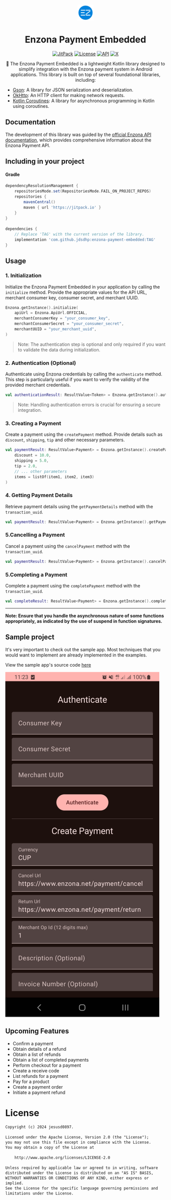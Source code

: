 <div align="center">
  <img src="arts/ic_enzona.svg" alt="Enzona Logo" width="50" height="50">
  <h1>Enzona Payment Embedded</h1>
</div>
<p align="center">
 <a href="https://jitpack.io/#jdsdhp/enzona-payment-embedded"><img alt="JitPack" src="https://jitpack.io/v/jdsdhp/enzona-payment-embedded.svg"/></a>
  <a href="https://opensource.org/licenses/Apache-2.0"><img alt="License" src="https://img.shields.io/badge/License-Apache%202.0-blue.svg"/></a>
  <a href="https://android-arsenal.com/api?level=21"><img alt="API" src="https://img.shields.io/badge/API-21%2B-brightgreen.svg?style=flat"/></a>
  <a href=https://twitter.com/jdsdhp"><img alt="X" src="https://img.shields.io/badge/Twitter-@jdsdhp-9C27B0.svg"/></a>

<p align="center">  
💸️ The Enzona Payment Embedded is a lightweight Kotlin library designed to simplify integration with
the Enzona payment system in Android applications. This library is built on top of several
foundational libraries, including:

- [Gson](https://github.com/google/gson): A library for JSON serialization and deserialization.
- [OkHttp](https://github.com/square/okhttp): An HTTP client for making network requests.
- [Kotlin Coroutines](https://github.com/Kotlin/kotlinx.coroutines): A library for asynchronous
  programming in Kotlin using coroutines.

</p>

## Documentation

The development of this library was guided by
the [official Enzona API documentation](https://api.enzona.net/store/apis/info?name=PaymentAPI&version=v1.0.0&provider=admin),
which provides comprehensive information about the Enzona Payment API.

## Including in your project

#### Gradle

```gradle
dependencyResolutionManagement {
	repositoriesMode.set(RepositoriesMode.FAIL_ON_PROJECT_REPOS)
	repositories {
		mavenCentral()
		maven { url 'https://jitpack.io' }
	}
}

dependencies {
    // Replace 'TAG' with the current version of the library.
    implementation 'com.github.jdsdhp:enzona-payment-embedded:TAG'
}
```

## Usage

### 1. Initialization

Initialize the Enzona Payment Embedded in your application by calling the `initialize` method.
Provide the appropriate values for the API URL, merchant consumer key, consumer secret, and merchant
UUID.

```kotlin
Enzona.getInstance().initialize(
    apiUrl = Enzona.ApiUrl.OFFICIAL,
    merchantConsumerKey = "your_consumer_key",
    merchantConsumerSecret = "your_consumer_secret",
    merchantUUID = "your_merchant_uuid",
)
```

> Note: The authentication step is optional and only required if you want to validate the data
> during initialization.

### 2. Authentication (Optional)

Authenticate using Enzona credentials by calling the `authenticate` method. This step is
particularly useful if you want to verify the validity of the provided merchant credentials.

```kotlin
val authenticationResult: ResultValue<Token> = Enzona.getInstance().authenticate()
```

> Note: Handling authentication errors is crucial for ensuring a secure integration.

### 3. Creating a Payment

Create a payment using the `createPayment` method. Provide details such
as `discount`, `shipping`, `tip` and other necessary parameters.

```kotlin
val paymentResult: ResultValue<Payment> = Enzona.getInstance().createPayment(
    discount = 10.0,
    shipping = 5.0,
    tip = 2.0,
    // ... other parameters
    items = listOf(item1, item2, item3)
)
```

### 4. Getting Payment Details

Retrieve payment details using the `getPaymentDetails` method with the `transaction_uuid`.

```kotlin
val paymentResult: ResultValue<Payment> = Enzona.getInstance().getPaymentDetails("transaction_uuid")
```

### 5.Cancelling a Payment

Cancel a payment using the `cancelPayment` method with the `transaction_uuid`.

```kotlin
val paymentResult: ResultValue<Payment> = Enzona.getInstance().cancelPayment("transaction_uuid")
```

### 5.Completing a Payment

Complete a payment using the `completePayment` method with the `transaction_uuid`.

```kotlin
val completeResult: ResultValue<Payment> = Enzona.getInstance().completePayment("transaction_uuid")
```

---
**Note: Ensure that you handle the asynchronous nature of some functions appropriately, as indicated
by the use of suspend in function signatures.**

## Sample project

It's very important to check out the sample app. Most techniques that you would want to implement
are already implemented in the examples.

View the sample app's source
code [here](https://github.com/jdsdhp/enzona-payment-embedded/tree/master/app)

 <img src="arts/art-01.png" alt="Enzona Logo" height="1080">

## Upcoming Features

- Confirm a payment
- Obtain details of a refund
- Obtain a list of refunds
- Obtain a list of completed payments
- Perform checkout for a payment
- Create a receive code
- List refunds for a payment
- Pay for a product
- Create a payment order
- Initiate a payment refund

License
=======

    Copyright (c) 2024 jesusd0897.
    
    Licensed under the Apache License, Version 2.0 (the "License");
    you may not use this file except in compliance with the License.
    You may obtain a copy of the License at
    
        http://www.apache.org/licenses/LICENSE-2.0
    
    Unless required by applicable law or agreed to in writing, software
    distributed under the License is distributed on an "AS IS" BASIS,
    WITHOUT WARRANTIES OR CONDITIONS OF ANY KIND, either express or implied.
    See the License for the specific language governing permissions and
    limitations under the License.